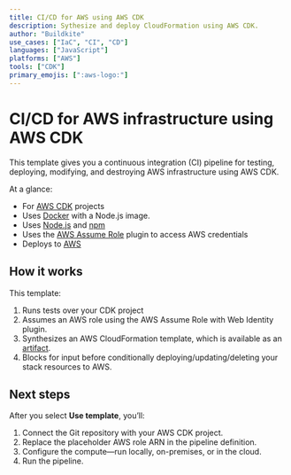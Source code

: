 ```yaml
---
title: CI/CD for AWS using AWS CDK
description: Sythesize and deploy CloudFormation using AWS CDK.
author: "Buildkite"
use_cases: ["IaC", "CI", "CD"]
languages: ["JavaScript"]
platforms: ["AWS"]
tools: ["CDK"]
primary_emojis: [":aws-logo:"]
---
```


# CI/CD for AWS infrastructure using AWS CDK

This template gives you a continuous integration (CI) pipeline for testing, deploying, modifying, and destroying AWS infrastructure using AWS CDK.

At a glance:

- For [AWS CDK](https://docs.aws.amazon.com/cdk/) projects
- Uses [Docker](https://github.com/buildkite-plugins/docker-buildkite-plugin) with a Node.js image.
- Uses [Node.js](https://nodejs.org/) and [npm](https://www.npmjs.com/)
- Uses the [AWS Assume Role](https://github.com/buildkite-plugins/aws-assume-role-with-web-identity-buildkite-plugin) plugin to access AWS credentials
- Deploys to [AWS](https://aws.amazon.com/)

## How it works

This template:

1. Runs tests over your CDK project
2. Assumes an AWS role using the AWS Assume Role with Web Identity plugin.
3. Synthesizes an AWS CloudFormation template, which is available as an [artifact](https://buildkite.com/docs/pipelines/artifacts).
4. Blocks for input before conditionally deploying/updating/deleting your stack resources to AWS.

## Next steps

After you select **Use template**, you’ll:

1. Connect the Git repository with your AWS CDK project.
2. Replace the placeholder AWS role ARN in the pipeline definition.
3. Configure the compute—run locally, on-premises, or in the cloud.
4. Run the pipeline.

